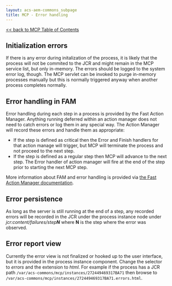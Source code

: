 ```yaml
---
layout: acs-aem-commons_subpage
title: MCP - Error handling
---
```


[<< back to MCP Table of Contents](../index.html)

## Initialization errors

If there is any error during initalization of the process, it is likely that the process will not be commited to the JCR and might remain in the MCP service list, but only in-memory.  The errors should be logged to the system error log, though.  The MCP servlet can be invoked to purge in-memory processes manually but this is normally triggered anyway when another process completes normally.

## Error handling in FAM

Error handling during each step in a process is provided by the Fast Action Manager.  Anything running deferred within an action manager does not need to catch errors or log them in any special way.  The Action Manager will record these errors and handle them as appropriate:

- If the step is defined as critical then the Error and Finish handlers for that action manage will trigger, but MCP will terminate the process and not proceed to the next step.
- If the step is defined as a regular step then MCP will advance to the next step.  The Error handler of action manager will fire at the end of the step prior to starting the next MCP step.

More information about FAM and error handling is provided via [the Fast Action Manager documentation](../../fast-action-manager/index.html).

## Error persistence

As long as the server is still running at the end of a step, any recorded errors will be recorded in the JCR under the process instance node under _jcr:content/failures/step**N**_ where **N** is the step where the error was observed.

## Error report view

Currently the error view is not finalized or hooked up to the user interface, but it is provided in the process instance component.  Change the selector to _errors_ and the extension to _html_.  For example if the process has a JCR path `/var/acs-commons/mcp/instances/272449469317BA71` then browse to `/var/acs-commons/mcp/instances/272449469317BA71.errors.html`.

